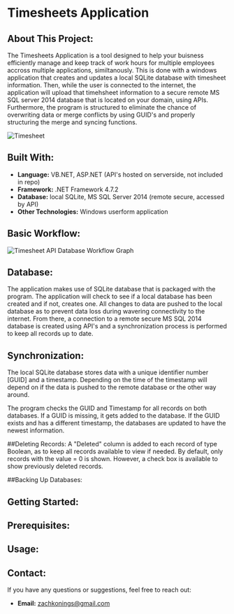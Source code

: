 # Timesheets Application

## About This Project:

The Timesheets Application is a tool designed to help your buisness efficiently manage and keep track of work hours for multiple employees accross multiple applications, similtanously. This is done with a windows application that creates and updates a local SQLite database with timesheet information. Then, while the user is connected to the internet, the application will upload that timehsheet information to a secure remote MS SQL server 2014 database that is located on your domain, using APIs. Furthermore, the program is structured to eliminate the chance of overwriting data or merge conflicts by using GUID's and properly structuring the merge and syncing functions.

![Timesheet](https://github.com/zkonings/Timesheets-Application/assets/148987384/acb9d9cc-9159-43b9-aa1e-373c91224bef)

## Built With:

- **Language:** VB.NET, ASP.NET (API's hosted on serverside, not included in repo)
- **Framework:** .NET Framework 4.7.2
- **Database:** local SQLite, MS SQL Server 2014 (remote secure, accessed by API)
- **Other Technologies:** Windows userform application

## Basic Workflow:
![Timesheet API Database Workflow Graph](https://github.com/zkonings/Timesheets-Application/assets/148987384/860bc5ec-1027-4482-b7ee-3c321b73561e)

## Database:
The application makes use of SQLite database that is packaged with the program. The application will check to see if a local database has been created and if not, creates one. All changes to data are pushed to the local database as to prevent data loss during wavering connectivity to the internet. From there, a connection to a remote secure MS SQL 2014 database is created using API's and a synchronization process is performed to keep all records up to date.

## Synchronization:
The local SQLite database stores data with a unique identifier number [GUID] and a timestamp. Depending on the time of the timestamp will depend on if the data is pushed to the remote database or the other way around.

The program checks the GUID and Timestamp for all records on both databases. If a GUID is missing, it gets added to the database. If the GUID exists and has a different timestamp, the databases are updated to have the newest information. 

##Deleting Records:
A "Deleted" column is added to each record of type Boolean, as to keep all records available to view if needed. By default, only records with the value = 0 is shown. However, a check box is available to show previously deleted records.

##Backing Up Databases:



## Getting Started:



## Prerequisites:



## Usage:



## Contact:

If you have any questions or suggestions, feel free to reach out:

- **Email:** zachkonings@gmail.com



